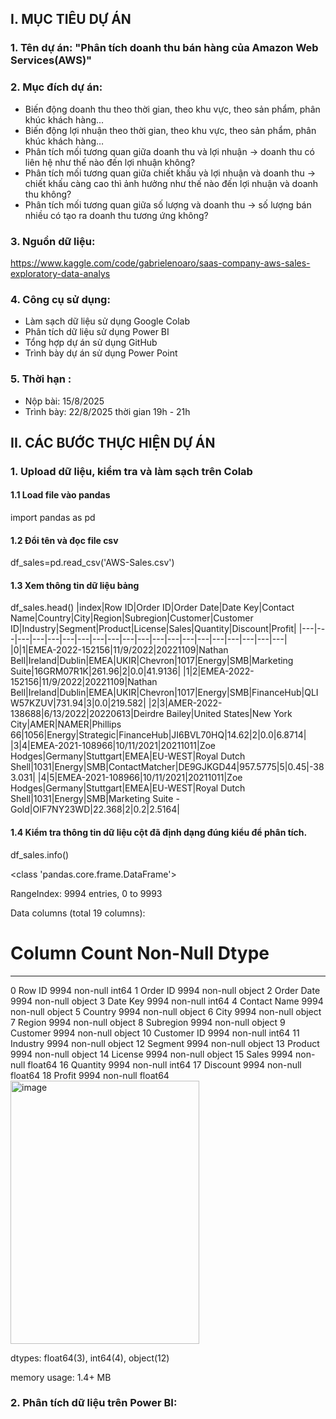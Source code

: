 ## **I. MỤC TIÊU DỰ ÁN**

### 1. Tên dự án: "Phân tích doanh thu bán hàng của Amazon Web Services(AWS)"

### 2. Mục đích dự án:
- Biến động doanh thu theo thời gian, theo khu vực, theo sản phẩm, phân khúc khách hàng...
- Biến động lợi nhuận theo thời gian, theo khu vực, theo sản phẩm, phân khúc khách hàng…
- Phân tích mối tương quan giữa doanh thu và lợi nhuận -> doanh thu có liên hệ như thế nào đến lợi nhuận không?
- Phân tích mối tương quan giữa chiết khấu và lợi nhuận và doanh thu -> chiết khấu càng cao thì ảnh hưởng như thế nào đến lợi nhuận và doanh thu không?
- Phân tích mối tương quan giữa số lượng và doanh thu -> số lượng bán nhiều có tạo ra doanh thu tương ứng không?

### 3. Nguồn dữ liệu:
https://www.kaggle.com/code/gabrielenoaro/saas-company-aws-sales-exploratory-data-analys

### 4. Công cụ sử dụng:
- Làm sạch dữ liệu sử dụng Google Colab
- Phân tích dữ liệu sử dụng Power BI
- Tổng hợp dự án sử dụng GitHub
- Trình bày dự án sử dụng Power Point

### 5. Thời hạn : 
- Nộp bài: 15/8/2025
- Trình bày: 22/8/2025 thời gian 19h - 21h

## **II. CÁC BƯỚC THỰC HIỆN DỰ ÁN**

### 1. Upload dữ liệu, kiểm tra và làm sạch trên Colab
#### 1.1 Load file vào pandas
import pandas as pd
#### 1.2 Đổi tên và đọc file csv
df_sales=pd.read_csv('AWS-Sales.csv')
#### 1.3 Xem thông tin dữ liệu bảng
df_sales.head()
|index|Row ID|Order ID|Order Date|Date Key|Contact Name|Country|City|Region|Subregion|Customer|Customer ID|Industry|Segment|Product|License|Sales|Quantity|Discount|Profit|
|---|---|---|---|---|---|---|---|---|---|---|---|---|---|---|---|---|---|---|---|
|0|1|EMEA-2022-152156|11/9/2022|20221109|Nathan Bell|Ireland|Dublin|EMEA|UKIR|Chevron|1017|Energy|SMB|Marketing Suite|16GRM07R1K|261\.96|2|0\.0|41\.9136|
|1|2|EMEA-2022-152156|11/9/2022|20221109|Nathan Bell|Ireland|Dublin|EMEA|UKIR|Chevron|1017|Energy|SMB|FinanceHub|QLIW57KZUV|731\.94|3|0\.0|219\.582|
|2|3|AMER-2022-138688|6/13/2022|20220613|Deirdre Bailey|United States|New York City|AMER|NAMER|Phillips 66|1056|Energy|Strategic|FinanceHub|JI6BVL70HQ|14\.62|2|0\.0|6\.8714|
|3|4|EMEA-2021-108966|10/11/2021|20211011|Zoe Hodges|Germany|Stuttgart|EMEA|EU-WEST|Royal Dutch Shell|1031|Energy|SMB|ContactMatcher|DE9GJKGD44|957\.5775|5|0\.45|-383\.031|
|4|5|EMEA-2021-108966|10/11/2021|20211011|Zoe Hodges|Germany|Stuttgart|EMEA|EU-WEST|Royal Dutch Shell|1031|Energy|SMB|Marketing Suite - Gold|OIF7NY23WD|22\.368|2|0\.2|2\.5164|

#### 1.4 Kiểm tra thông tin dữ liệu cột đã định dạng đúng kiểu để phân tích.
df_sales.info()

<class 'pandas.core.frame.DataFrame'>

RangeIndex: 9994 entries, 0 to 9993

Data columns (total 19 columns):
#	Column	Count	Non-Null	Dtype
---	------	----	----------	-----
0	Row ID	9994	non-null	int64
1	Order ID	9994	non-null	object
2	Order Date	9994	non-null	object
3	Date Key	9994	non-null	int64
4	Contact Name	9994	non-null	object
5	Country	9994	non-null	object
6	City	9994	non-null	object
7	Region	9994	non-null	object
8	Subregion	9994	non-null	object
9	Customer	9994	non-null	object
10	Customer ID	9994	non-null	int64
11	Industry	9994	non-null	object
12	Segment	9994	non-null	object
13	Product	9994	non-null	object
14	License	9994	non-null	object
15	Sales	9994	non-null	float64
16	Quantity	9994	non-null	int64
17	Discount	9994	non-null	float64
18	Profit	9994	non-null	float64
<img width="302" height="421" alt="image" src="https://github.com/user-attachments/assets/77ed08c3-c112-47e8-843d-c0a7964a9b1d" />

 
dtypes: float64(3), int64(4), object(12)

memory usage: 1.4+ MB

### 2. Phân tích dữ liệu trên Power BI:



